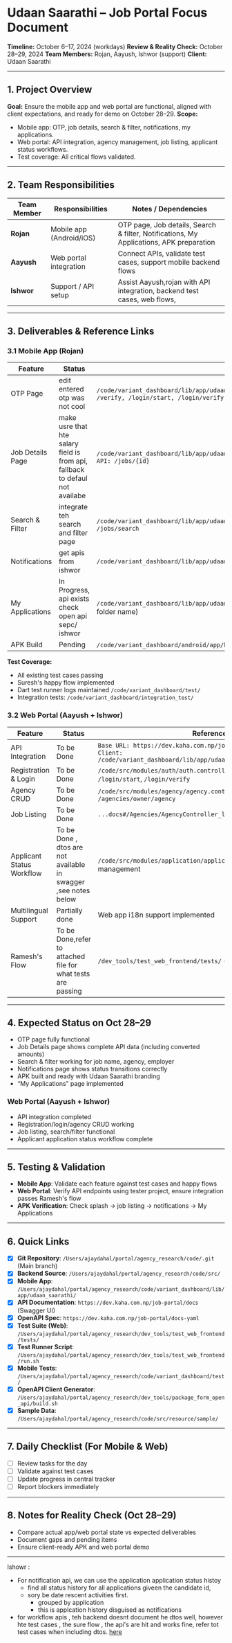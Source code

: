 
# Udaan Saarathi – Job Portal Focus Document

**Timeline:** October 6–17, 2024 (workdays)
**Review & Reality Check:** October 28–29, 2024
**Team Members:** Rojan, Aayush, Ishwor (support)
**Client:** Udaan Saarathi

---

## 1. Project Overview

**Goal:** Ensure the mobile app and web portal are functional, aligned with client expectations, and ready for demo on October 28–29.
**Scope:**

* Mobile app: OTP, job details, search & filter, notifications, my applications.
* Web portal: API integration, agency management, job listing, applicant status workflows.
* Test coverage: All critical flows validated.

---

## 2. Team Responsibilities

| Team Member | Responsibilities         | Notes / Dependencies                                                                    |
| ----------- | ------------------------ | --------------------------------------------------------------------------------------- |
| **Rojan**   | Mobile app (Android/iOS) | OTP page, Job details, Search & filter, Notifications, My Applications, APK preparation |
| **Aayush**  | Web portal integration   | Connect APIs, validate test cases, support mobile backend flows                         |
| **Ishwor**  | Support / API setup      | Assist Aayush,rojan with API integration, backend test cases, web flows, |

---

## 3. Deliverables & Reference Links

### 3.1 Mobile App (Rojan)

| Feature          | Status      | Reference / File Links                                    |
| ---------------- | ----------- | --------------------------------------------------------- |
| OTP Page         | edit entered otp was not cool        | `/code/variant_dashboard/lib/app/udaan_saarathi/features/presentation/auth/pages/otp_page.dart`, `API: /register, /verify, /login/start, /login/verify` |
| Job Details Page | make usre that hte salary field is from api, fallback to defaul not availabe        | `/code/variant_dashboard/lib/app/udaan_saarathi/features/presentation/job_detail/page/job_details_page.dart`, `API: /jobs/{id}` |
| Search & Filter  | integrate teh search and filter page        | `/code/variant_dashboard/lib/app/udaan_saarathi/features/presentation/jobs/page/job_listings_screen.dart`, `API: /jobs/search` |
| Notifications    | get apis from ishwor         | `/code/variant_dashboard/lib/app/udaan_saarathi/features/presentation/notifications/page/notification_page.dart` |
| My Applications  | In Progress, api exists check open api sepc/ ishwor | `/code/variant_dashboard/lib/app/udaan_saarathi/features/presentation/applicaitons/page/list.dart` (Note: typo in folder name) |
| APK Build        | Pending     | `/code/variant_dashboard/android/app/build.gradle`, `/code/variant_dashboard/pubspec.yaml` |

**Test Coverage:**

* All existing test cases passing
* Suresh's happy flow implemented
* Dart test runner logs maintained `/code/variant_dashboard/test/`
* Integration tests: `/code/variant_dashboard/integration_test/`

### 3.2 Web Portal (Aayush + Ishwor)

| Feature                   | Status      | Reference / File Links             |
| ------------------------- | ----------- | ---------------------------------- |
| API Integration           | To be Done        | `Base URL: https://dev.kaha.com.np/job-portal`, `Swagger: /docs`, `OpenAPI Client: /code/variant_dashboard/lib/app/udaan_saarathi/core/config/api_config.dart` |
| Registration & Login      | To be Done        | `/code/src/modules/auth/auth.controller.ts` - Endpoints: `/register`, `/verify`, `/login/start`, `/login/verify` |
| Agency CRUD               | To be Done        | `/code/src/modules/agency/agency.controller.ts` - Endpoint: `/agencies/owner/agency` |
| Job Listing               | To be Done        | `...docs#/Agencies/AgencyController_listAgencyJobPostings`  |
| Applicant Status Workflow | To be Done , dtos are not available in swagger ,see notes below    | `/code/src/modules/application/application.controller.ts` - Application management |
| Multilingual Support      | Partially done       | Web app i18n support implemented |
| Ramesh's Flow             | To be Done,refer to attached file for what tests are passing   | `/dev_tools/test_web_frontend/tests/` - Complete E2E test suite |

---

## 4. Expected Status on Oct 28–29

* OTP page fully functional
* Job Details page shows complete API data (including converted amounts)
* Search & filter working for job name, agency, employer
* Notifications page shows status transitions correctly
* APK built and ready with Udaan Saarathi branding
* “My Applications” page implemented

### Web Portal (Aayush + Ishwor)

* API integration completed
* Registration/login/agency CRUD working
* Job listing, search/filter functional
* Applicant application status workflow complete

---

## 5. Testing & Validation

* **Mobile App**: Validate each feature against test cases and happy flows
* **Web Portal**: Verify API endpoints using tester project, ensure integration passes Ramesh's flow
* **APK Verification**: Check splash → job listing → notifications → My Applications

---

## 6. Quick Links

* [x] **Git Repository**: `/Users/ajaydahal/portal/agency_research/code/.git` (Main branch)
* [x] **Backend Source**: `/Users/ajaydahal/portal/agency_research/code/src/`
* [x] **Mobile App**: `/Users/ajaydahal/portal/agency_research/code/variant_dashboard/lib/app/udaan_saarathi/`
* [x] **API Documentation**: `https://dev.kaha.com.np/job-portal/docs` (Swagger UI)
* [x] **OpenAPI Spec**: `https://dev.kaha.com.np/job-portal/docs-yaml`
* [x] **Test Suite (Web)**: `/Users/ajaydahal/portal/agency_research/dev_tools/test_web_frontend/tests/`
* [x] **Test Runner Script**: `/Users/ajaydahal/portal/agency_research/dev_tools/test_web_frontend/run.sh`
* [x] **Mobile Tests**: `/Users/ajaydahal/portal/agency_research/code/variant_dashboard/test/`
* [x] **OpenAPI Client Generator**: `/Users/ajaydahal/portal/agency_research/dev_tools/package_form_open_api/build.sh`
* [x] **Sample Data**: `/Users/ajaydahal/portal/agency_research/code/src/resource/sample/`

---

## 7. Daily Checklist (For Mobile & Web)

* [ ] Review tasks for the day
* [ ] Validate against test cases
* [ ] Update progress in central tracker
* [ ] Report blockers immediately

---

## 8. Notes for Reality Check (Oct 28–29)

* Compare actual app/web portal state vs expected deliverables
* Document gaps and pending items
* Ensure client-ready APK and web portal demo

---
Ishowr : 
- For notification api, we can use the application application status histoy 
    - find all status history for all applications giveen the candidate id, 
    - sory be date 
    rescent activities first.
        -  grouped by application
        - this is applcation history disguised as notifications 
- for workflow apis , teh backend doesnt document he dtos well, however hte test cases , the sure flow , the api's are hit and works fine, refer tot test cases when including dtos. 
[here](/Users/ajaydahal/portal/agency_research/dev_tools/test_web_frontend/tests/application_owner_status_update.test.ts)
